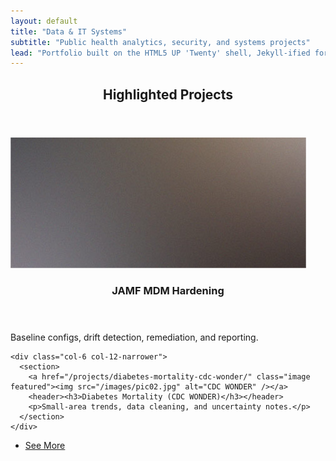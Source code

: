 ```yaml
---
layout: default
title: "Data & IT Systems"
subtitle: "Public health analytics, security, and systems projects"
lead: "Portfolio built on the HTML5 UP 'Twenty' shell, Jekyll-ified for reusable content."
---
```


<section class="wrapper style3 container special">
  <header class="major"><h2>Highlighted <strong>Projects</strong></h2></header>

  <div class="row">
    <div class="col-6 col-12-narrower">
      <section>
        <a href="/projects/jamf-mdm-security/" class="image featured"><img src="/images/pic01.jpg" alt="JAMF" /></a>
        <header><h3>JAMF MDM Hardening</h3></header>
        <p>Baseline configs, drift detection, remediation, and reporting.</p>
      </section>
    </div>

    <div class="col-6 col-12-narrower">
      <section>
        <a href="/projects/diabetes-mortality-cdc-wonder/" class="image featured"><img src="/images/pic02.jpg" alt="CDC WONDER" /></a>
        <header><h3>Diabetes Mortality (CDC WONDER)</h3></header>
        <p>Small-area trends, data cleaning, and uncertainty notes.</p>
      </section>
    </div>
  </div>

  <footer class="major">
    <ul class="buttons">
      <li><a href="/projects/" class="button">See More</a></li>
    </ul>
  </footer>
</section>
